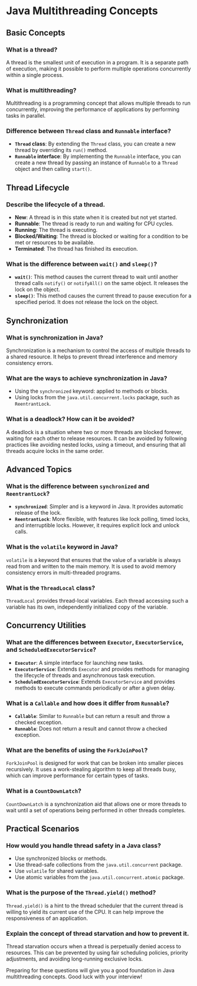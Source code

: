 # Java Multithreading Concepts

## Basic Concepts

### What is a thread?
A thread is the smallest unit of execution in a program. It is a separate path of execution, making it possible to perform multiple operations concurrently within a single process.

### What is multithreading?
Multithreading is a programming concept that allows multiple threads to run concurrently, improving the performance of applications by performing tasks in parallel.

### Difference between `Thread` class and `Runnable` interface?
- **`Thread` class**: By extending the `Thread` class, you can create a new thread by overriding its `run()` method.
- **`Runnable` interface**: By implementing the `Runnable` interface, you can create a new thread by passing an instance of `Runnable` to a `Thread` object and then calling `start()`.

## Thread Lifecycle

### Describe the lifecycle of a thread.
- **New**: A thread is in this state when it is created but not yet started.
- **Runnable**: The thread is ready to run and waiting for CPU cycles.
- **Running**: The thread is executing.
- **Blocked/Waiting**: The thread is blocked or waiting for a condition to be met or resources to be available.
- **Terminated**: The thread has finished its execution.

### What is the difference between `wait()` and `sleep()`?
- **`wait()`**: This method causes the current thread to wait until another thread calls `notify()` or `notifyAll()` on the same object. It releases the lock on the object.
- **`sleep()`**: This method causes the current thread to pause execution for a specified period. It does not release the lock on the object.

## Synchronization

### What is synchronization in Java?
Synchronization is a mechanism to control the access of multiple threads to a shared resource. It helps to prevent thread interference and memory consistency errors.

### What are the ways to achieve synchronization in Java?
- Using the `synchronized` keyword: applied to methods or blocks.
- Using locks from the `java.util.concurrent.locks` package, such as `ReentrantLock`.

### What is a deadlock? How can it be avoided?
A deadlock is a situation where two or more threads are blocked forever, waiting for each other to release resources.
It can be avoided by following practices like avoiding nested locks, using a timeout, and ensuring that all threads acquire locks in the same order.

## Advanced Topics

### What is the difference between `synchronized` and `ReentrantLock`?
- **`synchronized`**: Simpler and is a keyword in Java. It provides automatic release of the lock.
- **`ReentrantLock`**: More flexible, with features like lock polling, timed locks, and interruptible locks. However, it requires explicit lock and unlock calls.

### What is the `volatile` keyword in Java?
`volatile` is a keyword that ensures that the value of a variable is always read from and written to the main memory. It is used to avoid memory consistency errors in multi-threaded programs.

### What is the `ThreadLocal` class?
`ThreadLocal` provides thread-local variables. Each thread accessing such a variable has its own, independently initialized copy of the variable.

## Concurrency Utilities

### What are the differences between `Executor`, `ExecutorService`, and `ScheduledExecutorService`?
- **`Executor`**: A simple interface for launching new tasks.
- **`ExecutorService`**: Extends `Executor` and provides methods for managing the lifecycle of threads and asynchronous task execution.
- **`ScheduledExecutorService`**: Extends `ExecutorService` and provides methods to execute commands periodically or after a given delay.

### What is a `Callable` and how does it differ from `Runnable`?
- **`Callable`**: Similar to `Runnable` but can return a result and throw a checked exception.
- **`Runnable`**: Does not return a result and cannot throw a checked exception.

### What are the benefits of using the `ForkJoinPool`?
`ForkJoinPool` is designed for work that can be broken into smaller pieces recursively. It uses a work-stealing algorithm to keep all threads busy, which can improve performance for certain types of tasks.

### What is a `CountDownLatch`?
`CountDownLatch` is a synchronization aid that allows one or more threads to wait until a set of operations being performed in other threads completes.

## Practical Scenarios

### How would you handle thread safety in a Java class?
- Use synchronized blocks or methods.
- Use thread-safe collections from the `java.util.concurrent` package.
- Use `volatile` for shared variables.
- Use atomic variables from the `java.util.concurrent.atomic` package.

### What is the purpose of the `Thread.yield()` method?
`Thread.yield()` is a hint to the thread scheduler that the current thread is willing to yield its current use of the CPU. It can help improve the responsiveness of an application.

### Explain the concept of thread starvation and how to prevent it.
Thread starvation occurs when a thread is perpetually denied access to resources. This can be prevented by using fair scheduling policies, priority adjustments, and avoiding long-running exclusive locks.

Preparing for these questions will give you a good foundation in Java multithreading concepts. Good luck with your interview!
